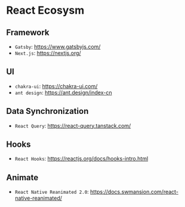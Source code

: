 # React Ecosysm

## Framework
- `Gatsby`: https://www.gatsbyjs.com/
- `Next.js`: https://nextjs.org/

## UI
- `chakra-ui`: https://chakra-ui.com/
- `ant design`: https://ant.design/index-cn

## Data Synchronization
- `React Query`: https://react-query.tanstack.com/

## Hooks
- `React Hooks`: https://reactjs.org/docs/hooks-intro.html

## Animate
- `React Native Reanimated 2.0`: https://docs.swmansion.com/react-native-reanimated/